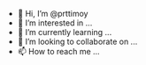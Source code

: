 - 👋 Hi, I’m @prttimoy
- 👀 I’m interested in ...
- 🌱 I’m currently learning ...
- 💞️ I’m looking to collaborate on ...
- 📫 How to reach me ...

<!---
prttimoy/prttimoy is a ✨ special ✨ repository because its `README.md` (this file) appears on your GitHub profile.
You can click the Preview link to take a look at your changes.
--->
